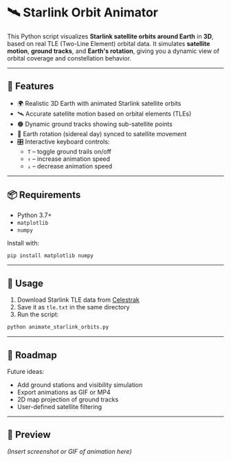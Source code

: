 # 🛰️ Starlink Orbit Animator

This Python script visualizes **Starlink satellite orbits around Earth** in **3D**, based on real TLE (Two-Line Element) orbital data. It simulates **satellite motion**, **ground tracks**, and **Earth's rotation**, giving you a dynamic view of orbital coverage and constellation behavior.

---

## 🎥 Features

- 🌍 Realistic 3D Earth with animated Starlink satellite orbits  
- 🛰️ Accurate satellite motion based on orbital elements (TLEs)  
- 🟠 Dynamic ground tracks showing sub-satellite points  
- 🔁 Earth rotation (sidereal day) synced to satellite movement  
- 🎛️ Interactive keyboard controls:
  - `T` – toggle ground trails on/off  
  - `↑` – increase animation speed  
  - `↓` – decrease animation speed  

---

## 📦 Requirements

- Python 3.7+
- `matplotlib`
- `numpy`

Install with:

```bash
pip install matplotlib numpy
```

---

## 📂 Usage

1. Download Starlink TLE data from [Celestrak](https://celestrak.org/NORAD/elements/gp.php?GROUP=starlink&FORMAT=tle)
2. Save it as `tle.txt` in the same directory
3. Run the script:

```bash
python animate_starlink_orbits.py
```

---

## 🎯 Roadmap

Future ideas:
- Add ground stations and visibility simulation  
- Export animations as GIF or MP4  
- 2D map projection of ground tracks  
- User-defined satellite filtering  

---

## 📸 Preview

_(Insert screenshot or GIF of animation here)_
